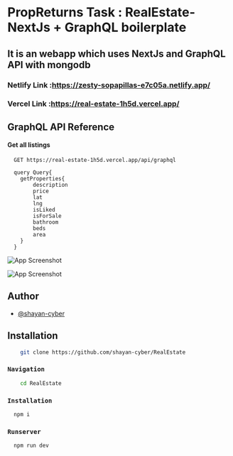 
# PropReturns Task : RealEstate- NextJs + GraphQL boilerplate
## It is an webapp which uses NextJs and GraphQL API with mongodb
### Netlify Link :https://zesty-sopapillas-e7c05a.netlify.app/
### Vercel Link :https://real-estate-1h5d.vercel.app/


## GraphQL API Reference

#### Get all listings

```http (graphql)
  GET https://real-estate-1h5d.vercel.app/api/graphql

  query Query{
    getProperties{
        description
        price
        lat
        lng
        isLiked
        isForSale
        bathroom
        beds
        area
    }
  }
```








![App Screenshot](https://i.imgur.com/O8s4eER.png)

![App Screenshot](https://i.imgur.com/b3HUYiz.png)
## Author

- [@shayan-cyber](https://www.github.com/shayan-cyber)


## Installation

```bash
    git clone https://github.com/shayan-cyber/RealEstate

```
### `Navigation`
```bash
    cd RealEstate
```
### `Installation`



```bash
  npm i
```



### `Runserver`

```bash
  npm run dev
```




